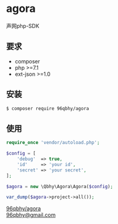 # agora
声网php-SDK

## 要求
* composer
* php >=7.1
* ext-json >=1.0

## 安装
```bash
$ composer require 96qbhy/agora
```

## 使用
```php
require_once 'vendor/autoload.php';

$config = [
    'debug'  => true,
    'id'     => 'your id',
    'secret' => 'your secret',
];

$agora = new \Qbhy\Agora\Agora($config);

var_dump($agora->project->all());
```

[96qbhy/agora](https://github.com/qbhy/agora)  
96qbhy@gmail.com
